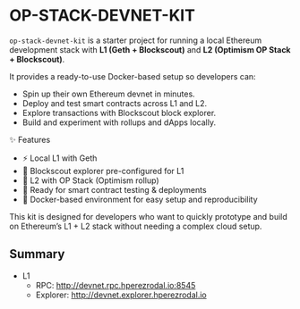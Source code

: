 # OP-STACK-DEVNET-KIT

`op-stack-devnet-kit` is a starter project for running a local Ethereum development stack with **L1 (Geth + Blockscout)** and **L2 (Optimism OP Stack + Blockscout)**.

It provides a ready-to-use Docker-based setup so developers can:

- Spin up their own Ethereum devnet in minutes.
- Deploy and test smart contracts across L1 and L2.
- Explore transactions with Blockscout block explorer.
- Build and experiment with rollups and dApps locally.

✨ Features

- ⚡ Local L1 with Geth
- 🔗 Blockscout explorer pre-configured for L1
- 🚀 L2 with OP Stack (Optimism rollup)
- 🧪 Ready for smart contract testing & deployments
- 🐳 Docker-based environment for easy setup and reproducibility

This kit is designed for developers who want to quickly prototype and build on Ethereum’s L1 + L2 stack without needing a complex cloud setup.


## Summary

- L1 
  - RPC: http://devnet.rpc.hperezrodal.io:8545
  - Explorer: http://devnet.explorer.hperezrodal.io